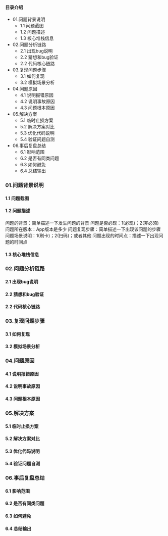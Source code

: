 #### 目录介绍
- 01.问题背景说明
    - 1.1 问题截图
    - 1.2 问题描述
    - 1.3 核心堆栈信息
- 02.问题分析链路
    - 2.1 出现bug说明
    - 2.2 猜想和bug验证
    - 2.2 代码核心链路
- 03.复现问题步骤
    - 3.1 如何复现
    - 3.2 模拟场景分析
- 04.问题原因
    - 4.1 说明报错原因
    - 4.2 说明事故原因
    - 4.3 问题根本原因
- 05.解决方案
    - 5.1 临时止损方案
    - 5.2 解决方案对比
    - 5.3 优化代码说明
    - 5.4 验证问题自测
- 06.事后复盘总结
    - 6.1 影响范围
    - 6.2 是否有同类问题
    - 6.3 如何避免
    - 6.4 总结输出
    

### 01.问题背景说明
#### 1.1 问题截图


#### 1.2 问题描述
问题的背景：简单描述一下发生问题的背景
问题是否必现：1(必现)；2(非必须)
问题所在版本：App版本是多少
问题复现步骤：简单描述一下出现该问题的步骤
问题场景说明：1(刷卡)；2(扫码)；或者其他
问题出现的时间点：描述一下出现问题的时间点



#### 1.3 核心堆栈信息


### 02.问题分析链路
#### 2.1 出现bug说明


#### 2.2 猜想和bug验证


#### 2.2 代码核心链路


### 03.复现问题步骤
#### 3.1 如何复现


#### 3.2 模拟场景分析


### 04.问题原因
#### 4.1 说明报错原因


#### 4.2 说明事故原因


#### 4.3 问题根本原因


### 05.解决方案
#### 5.1 临时止损方案


#### 5.2 解决方案对比


#### 5.3 优化代码说明


#### 5.4 验证问题自测


### 06.事后复盘总结
#### 6.1 影响范围


#### 6.2 是否有同类问题


#### 6.3 如何避免


#### 6.4 总结输出









